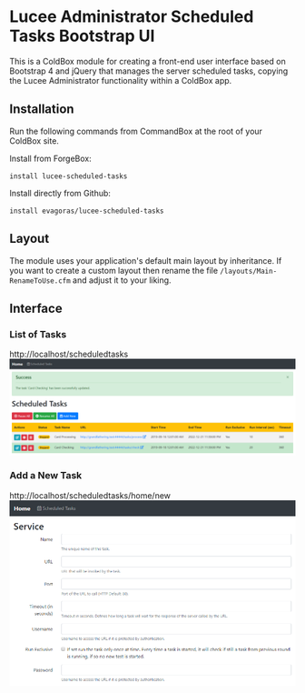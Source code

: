 # Lucee Administrator Scheduled Tasks Bootstrap UI
This is a ColdBox module for creating a front-end user interface based on Bootstrap 4 and jQuery that manages the server scheduled tasks, copying the Lucee Administrator functionality within a ColdBox app.

## Installation
Run the following commands from CommandBox at the root of your ColdBox site.

Install from ForgeBox:
```
install lucee-scheduled-tasks
```

Install directly from Github:
```
install evagoras/lucee-scheduled-tasks
```

## Layout
The module uses your application's default main layout by inheritance. If you want to create a custom layout then rename the file `/layouts/Main-RenameToUse.cfm` and adjust it to your liking.

## Interface

### List of Tasks
http://localhost/scheduledtasks
<img src="https://github.com/evagoras/lucee-scheduled-tasks/blob/master/includes/lucee-scheduled-tasks-list.png" 
	alt="List of Tasks">

### Add a New Task
http://localhost/scheduledtasks/home/new
<img src="https://github.com/evagoras/lucee-scheduled-tasks/blob/master/includes/lucee-scheduled-tasks-new.png" 
	alt="Add a New Task">
